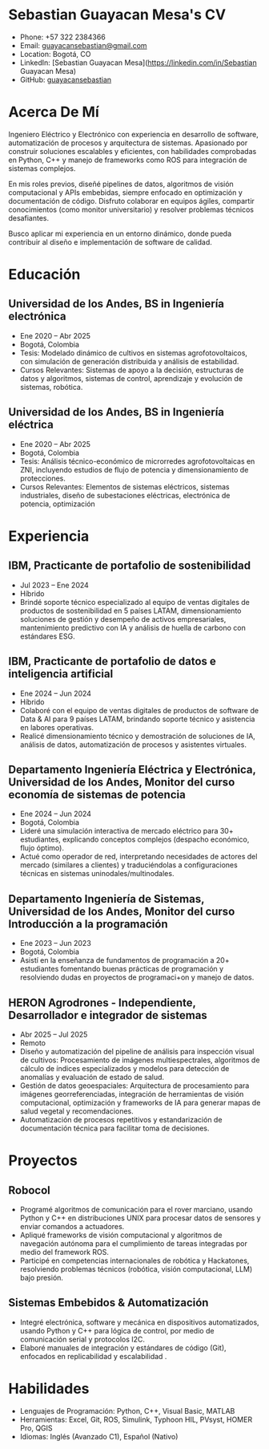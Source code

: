 # Sebastian Guayacan Mesa's CV

- Phone: +57 322 2384366
- Email: [guayacansebastian@gmail.com](mailto:guayacansebastian@gmail.com)
- Location: Bogotá, CO
- LinkedIn: [Sebastian Guayacan Mesa](https://linkedin.com/in/Sebastian Guayacan Mesa)
- GitHub: [guayacansebastian](https://github.com/guayacansebastian)


# Acerca De Mí

Ingeniero Eléctrico y Electrónico con experiencia en desarrollo de software, automatización de procesos y arquitectura de sistemas. Apasionado por construir soluciones escalables y eficientes, con habilidades comprobadas en Python, C++ y manejo de frameworks como ROS para integración de sistemas complejos.

En mis roles previos, diseñé pipelines de datos, algoritmos de visión computacional y APIs embebidas, siempre enfocado en optimización y documentación de código. Disfruto colaborar en equipos ágiles, compartir conocimientos (como monitor universitario) y resolver problemas técnicos desafiantes.

Busco aplicar mi experiencia en un entorno dinámico, donde pueda contribuir al diseño e implementación de software de calidad.

# Educación

## Universidad de los Andes, BS in Ingeniería electrónica

- Ene 2020 – Abr 2025
- Bogotá, Colombia
- Tesis: Modelado dinámico de cultivos en sistemas agrofotovoltaicos, con simulación de generación distribuida y análisis de estabilidad.
- Cursos Relevantes: Sistemas de apoyo a la decisión, estructuras de datos y algoritmos, sistemas de control, aprendizaje y evolución de sistemas, robótica.

## Universidad de los Andes, BS in Ingeniería eléctrica

- Ene 2020 – Abr 2025
- Bogotá, Colombia
- Tesis: Análisis técnico-económico de microrredes agrofotovoltaicas en ZNI, incluyendo estudios de flujo de potencia y dimensionamiento de protecciones.
- Cursos Relevantes: Elementos de sistemas eléctricos, sistemas industriales, diseño de subestaciones eléctricas, electrónica de potencia, optimización 

# Experiencia

## IBM, Practicante de portafolio de sostenibilidad

- Jul 2023 – Ene 2024
- Híbrido
- Brindé soporte técnico especializado al equipo de ventas digitales de productos de sostenibilidad en 5 países LATAM, dimensionamiento soluciones de gestión y desempeño de activos empresariales, mantenimiento predictivo con IA y análisis de huella de carbono con estándares ESG.

## IBM, Practicante de portafolio de datos e inteligencia artificial

- Ene 2024 – Jun 2024
- Híbrido
- Colaboré con el equipo de ventas digitales de productos de software de Data & AI para 9 países LATAM, brindando soporte técnico y asistencia en labores operativas.
- Realicé dimensionamiento técnico y demostración de soluciones de IA, análisis de datos, automatización de procesos y asistentes virtuales.

## Departamento Ingeniería Eléctrica y Electrónica, Universidad de los Andes, Monitor del curso economía de sistemas de potencia

- Ene 2024 – Jun 2024
- Bogotá, Colombia
- Lideré una simulación interactiva de mercado eléctrico para 30+ estudiantes, explicando conceptos complejos (despacho económico, flujo óptimo).
- Actué como operador de red, interpretando necesidades de actores del mercado (similares a clientes) y traduciéndolas a configuraciones técnicas en sistemas uninodales/multinodales.

## Departamento Ingeniería de Sistemas, Universidad de los Andes, Monitor del curso Introducción a la programación

- Ene 2023 – Jun 2023
- Bogotá, Colombia
- Asistí en la enseñanza de fundamentos de programación a 20+ estudiantes fomentando buenas prácticas de programación y resolviendo dudas en proyectos de programaci+on y manejo de datos.

## HERON Agrodrones - Independiente, Desarrollador e integrador de sistemas

- Abr 2025 – Jul 2025
- Remoto
- Diseño y automatización del pipeline de análisis para inspección visual de cultivos: Procesamiento de imágenes multiespectrales, algoritmos de cálculo de índices especializados y modelos para detección de anomalías y evaluación de estado de salud.
- Gestión de datos geoespaciales: Arquitectura de procesamiento para imágenes georreferenciadas, integración de herramientas de visión computacional, optimización y frameworks de IA para generar mapas de salud vegetal y recomendaciones.
- Automatización de procesos repetitivos y estandarización de documentación técnica para facilitar toma de decisiones.

# Proyectos

## Robocol

- Programé algoritmos de comunicación para el rover marciano, usando Python y C++ en distribuciones UNIX para procesar datos de sensores y enviar comandos a actuadores.
- Apliqué frameworks de visión computacional y algoritmos de navegación autónoma para el cumplimiento de tareas integradas por medio del framework ROS.
- Participé en competencias internacionales de robótica y Hackatones, resolviendo problemas técnicos (robótica, visión computacional, LLM) bajo presión.

## Sistemas Embebidos & Automatización

- Integré electrónica, software y mecánica en dispositivos automatizados, usando Python y C++ para lógica de control,  por medio de comunicación serial y protocolos I2C.
- Elaboré manuales de integración y estándares de código (Git), enfocados en replicabilidad y escalabilidad .

# Habilidades

- Lenguajes de Programación: Python, C++, Visual Basic, MATLAB
- Herramientas: Excel, Git, ROS, Simulink, Typhoon HIL, PVsyst, HOMER Pro, QGIS
- Idiomas: Inglés (Avanzado C1), Español (Nativo)
